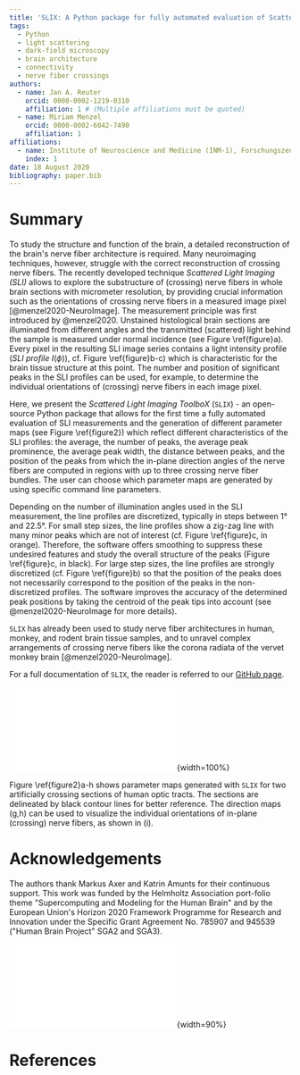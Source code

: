 ```yaml
---
title: 'SLIX: A Python package for fully automated evaluation of Scattered Light Imaging measurements on brain tissue'
tags:
  - Python
  - light scattering
  - dark-field microscopy
  - brain architecture
  - connectivity
  - nerve fiber crossings
authors:
  - name: Jan A. Reuter
    orcid: 0000-0002-1219-0310
    affiliation: 1 # (Multiple affiliations must be quoted)
  - name: Miriam Menzel
    orcid: 0000-0002-6042-7490
    affiliation: 1
affiliations:
  - name: Institute of Neuroscience and Medicine (INM-1), Forschungszentrum Jülich GmbH, 52425 Jülich, Germany
    index: 1
date: 18 August 2020
bibliography: paper.bib
---
```


# Summary

To study the structure and function of the brain, a detailed reconstruction of the brain's nerve fiber architecture is required. Many neuroimaging techniques, however, struggle with the correct reconstruction of crossing nerve fibers. 
The recently developed technique *Scattered Light Imaging (SLI)* allows to explore the substructure of (crossing) nerve fibers in whole brain sections with micrometer resolution, by providing crucial information such as the orientations of crossing nerve fibers in a measured image pixel [@menzel2020-NeuroImage]. The measurement principle was first introduced by @menzel2020. Unstained histological brain sections are illuminated from different angles and the transmitted (scattered) light behind the sample is measured under normal incidence (see Figure \ref{figure}a). Every pixel in the resulting SLI image series contains a light intensity profile (*SLI profile* $I(\phi)$), cf. Figure \ref{figure}b-c) which is characteristic for the brain tissue structure at this point. The number and position of significant peaks in the SLI profiles can be used, for example, to determine the individual orientations of (crossing) nerve fibers in each image pixel. 

Here, we present the *Scattered Light Imaging ToolboX* (`SLIX`) - an open-source Python package that allows for the first time a fully automated evaluation of SLI measurements and the generation of different parameter maps (see Figure \ref{figure2}) which reflect different characteristics of the SLI profiles: the average, the number of peaks, the average peak prominence, the average peak width, the distance between peaks, and the position of the peaks from which the in-plane direction angles of the nerve fibers are computed in regions with up to three crossing nerve fiber bundles. The user can choose which parameter maps are generated by using specific command line parameters.

Depending on the number of illumination angles used in the SLI measurement, the line profiles are discretized, typically in steps between 1° and 22.5°. For small step sizes, the line profiles show a zig-zag line with many minor peaks which are not of interest (cf. Figure \ref{figure}c, in orange). Therefore, the software offers smoothing to suppress these undesired features and study the overall structure of the peaks (Figure \ref{figure}c, in black). For large step sizes, the line profiles are strongly discretized  (cf. Figure \ref{figure}b) so that the position of the peaks does not necessarily correspond to the position of the peaks in the non-discretized profiles. The software improves the accuracy of the determined peak positions by taking the centroid of the peak tips into account (see @menzel2020-NeuroImage for more details).

`SLIX` has already been used to study nerve fiber architectures in human, monkey, and rodent brain tissue samples, and to unravel complex arrangements of crossing nerve fibers like the corona radiata of the vervet monkey brain [@menzel2020-NeuroImage]. 

For a full documentation of `SLIX`, the reader is referred to our [GitHub page](https://github.com/3d-pli/SLIX).


![(a) Schematic drawing of the SLI measurement: The sample is illuminated from different angles (with constant polar angle $\theta$ and different equidistant azimuthal angles $\phi$) and the transmitted light behind the sample is measured under normal incidence. Each pixel in the resulting image series contains a characteristic light intensity profile (SLI profile $I(\phi)$). (b) SLI profile measured in steps of 15°. The prominence of the peaks (in red) is computed by the difference between the top of the peak and the highest of the two neighboring minima. The peak width (dark blue) is determined as the full width of the peak at a height corresponding to the peak height minus half of the peak prominence. The determined positions of the peaks (vertical lines) have been slightly corrected by computing the centroid of the peak tip as described in @menzel2020-NeuroImage, Appx. B to account for discretization artifacts. Only *prominent* peaks, i.e. peaks with a prominence above 8% of the total signal amplitude (max - min), are used for further evaluation (green/magenta lines). Peaks with lower prominences are expected to be caused by noise or details in the fiber structure that are not of interest (for derivation see @menzel2020-NeuroImage, Appx. A). The fiber direction angles $\phi_1$ and $\phi_2$ are computed from the mid positions of prominent peak pairs. (c)  SLI profile measured in steps of 1° (orange: original line profile, black: smoothed line profile).\label{figure}](figure_.pdf){width=100%}

Figure \ref{figure2}a-h shows parameter maps generated with `SLIX` for two artificially crossing sections of human optic tracts. The sections are delineated by black contour lines for better reference. The direction maps (g,h) can be used to visualize the individual orientations of in-plane (crossing) nerve fibers, as shown in (i).

# Acknowledgements
The authors thank Markus Axer and Katrin Amunts for their continuous support. 
This work was funded by the Helmholtz Association port-folio theme "Supercomputing and Modeling for the Human Brain" and by the European Union's Horizon 2020 Framework Programme for Research and Innovation under the Specific Grant Agreement No. 785907 and 945539 ("Human Brain Project" SGA2 and SGA3).

![Parameter maps generated with `SLIX`, shown exemplary for two artificially crossing sections of human optic tracts: (a) average of the line profiles; (b/c) number of all/prominent peaks in the line profiles; (d) average prominence of the peaks in the line profiles, normalized by the average of the line profile; (e) average width of all prominent peaks in the line profiles; (f) distance between two prominent peaks; (g/h) in-plane direction angles of the nerve fibers (two out of three possible directions); (i) visualization of direction angles in g and h, showing the crossing nerve fibers in the center. This figure has been adapted from @menzel2020-NeuroImage, Figure 8. Subfigures a-h were generated with the SLIX software, using a viridis color map to display the results and manually masking the tissue regions. Subfigure b shows the number of all peaks, i.e. the sum of low and high prominence peaks. Subfigure i was generated from the results in g,h by representing the direction angles of 24x24 pixels by a line with the respective polar/direction angle (not part of the software).  \label{figure2}](figure2.pdf){width=90%}

# References
